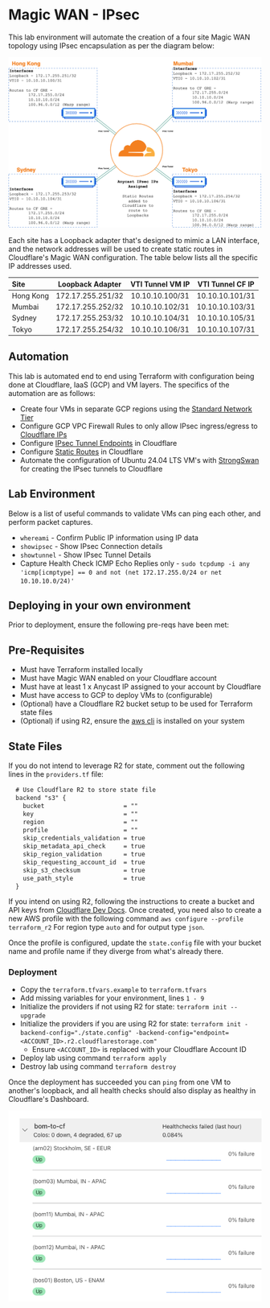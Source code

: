 # Magic WAN - IPsec

This lab environment will automate the creation of a four site Magic WAN topology using IPsec encapsulation as per the diagram below:

![mwan-diagram](./images/mwan-ipsec-topology.png)

Each site has a Loopback adapter that's designed to mimic a LAN interface, and the network addresses will be used to create static routes in Cloudflare's Magic WAN configuration. The table below lists all the specific IP addresses used.

| Site      | Loopback Adapter  | VTI Tunnel VM IP | VTI Tunnel CF IP |
| :-------- | :---------------: | :--------------: | :--------------: |
| Hong Kong | 172.17.255.251/32 | 10.10.10.100/31  | 10.10.10.101/31  |
| Mumbai    | 172.17.255.252/32 | 10.10.10.102/31  | 10.10.10.103/31  |
| Sydney    | 172.17.255.253/32 | 10.10.10.104/31  | 10.10.10.105/31  |
| Tokyo     | 172.17.255.254/32 | 10.10.10.106/31  | 10.10.10.107/31  |

## Automation

This lab is automated end to end using Terraform with configuration being done at Cloudflare, IaaS (GCP) and VM layers. The specifics of the automation are as follows:

- Create four VMs in separate GCP regions using the [Standard Network Tier](https://cloud.google.com/network-tiers)
- Configure GCP VPC Firewall Rules to only allow IPsec ingress/egress to [Cloudflare IPs](https://www.cloudflare.com/en-gb/ips/)
- Configure [IPsec Tunnel Endpoints](https://developers.cloudflare.com/magic-wan/configuration/manually/how-to/configure-tunnels/) in Cloudflare
- Configure [Static Routes](https://developers.cloudflare.com/magic-wan/configuration/manually/how-to/configure-static-routes/) in Cloudflare
- Automate the configuration of Ubuntu 24.04 LTS VM's with [StrongSwan](https://strongswan.org/) for creating the IPsec tunnels to Cloudflare

## Lab Environment

Below is a list of useful commands to validate VMs can ping each other, and perform packet captures.

- `whereami` - Confirm Public IP information using IP data
- `showipsec` - Show IPsec Connection details
- `showtunnel` - Show IPsec Tunnel Details
- Capture Health Check ICMP Echo Replies only - `sudo tcpdump -i any 'icmp[icmptype] == 0 and not (net 172.17.255.0/24 or net 10.10.10.0/24)'`

## Deploying in your own environment

Prior to deployment, ensure the following pre-reqs have been met:

## Pre-Requisites

- Must have Terraform installed locally
- Must have Magic WAN enabled on your Cloudflare account
- Must have at least 1 x Anycast IP assigned to your account by Cloudflare
- Must have access to GCP to deploy VMs to (configurable)
- (Optional) have a Cloudflare R2 bucket setup to be used for Terraform state files
- (Optional) if using R2, ensure the [aws cli](https://docs.aws.amazon.com/cli/latest/userguide/getting-started-install.html) is installed on your system

## State Files

If you do not intend to leverage R2 for state, comment out the following lines in the `providers.tf` file:

```hcl
  # Use Cloudflare R2 to store state file
  backend "s3" {
    bucket                      = ""
    key                         = ""
    region                      = ""
    profile                     = ""
    skip_credentials_validation = true
    skip_metadata_api_check     = true
    skip_region_validation      = true
    skip_requesting_account_id  = true
    skip_s3_checksum            = true
    use_path_style              = true
  }
```

If you intend on using R2, following the instructions to create a bucket and API keys from [Cloudflare Dev Docs](https://developers.cloudflare.com/terraform/advanced-topics/remote-backend/#create-r2-bucket). Once created, you need also to create a new AWS profile with the following command `aws configure --profile terraform_r2` For region type `auto` and for output type `json`.

Once the profile is configured, update the `state.config` file with your bucket name and profile name if they diverge from what's already there.

### Deployment

- Copy the `terraform.tfvars.example` to `terraform.tfvars`
- Add missing variables for your environment, lines `1 - 9`
- Initialize the providers if not using R2 for state: `terraform init --upgrade`
- Initialize the providers if you are using R2 for state: `terraform init -backend-config="./state.config" -backend-config="endpoint=<ACCOUNT_ID>.r2.cloudflarestorage.com"`
  - Ensure `<ACCOUNT_ID>` is replaced with your Cloudflare Account ID
- Deploy lab using command `terraform apply`
- Destroy lab using command `terraform destroy`

Once the deployment has succeeded you can `ping` from one VM to another's loopback, and all health checks should also display as healthy in Cloudflare's Dashboard.

![health-checks](./images/successful-health-checks.png)
